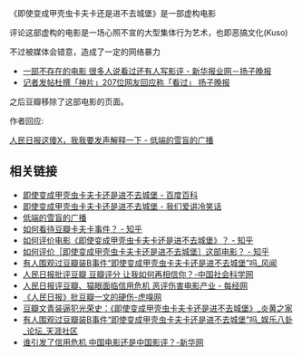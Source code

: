 《即使变成甲壳虫卡夫卡还是进不去城堡》是一部虚构电影

评论这部虚构的电影是一场心照不宣的大型集体行为艺术，也即恶搞文化(Kuso)

不过被媒体会错意，造成了一定的网络暴力

+ [一部不存在的电影 很多人说看过还有人写影评 - 新华报业网－扬子晚报](https://web.archive.org/web/20150709071838/http://news.xhby.net/system/2011/02/20/010881148.shtml)
+ [记者发帖杜撰「神片」207位网友回应称「看过」 扬子晚报](https://web.archive.org/web/20210512030901/https://baike.baidu.com/reference/5761727/c7e7O2RirJQnm_ZL_ZddI_mactC1R9uI3DgXTJEWH2I-BZ7kqP48qnonOTCs_bDnnjQUgfVqbkUUVRc_PZJR9yqUqq7vH4Iptr4JsM6FIyytcQUCObg5pyB1Olpj_v8v7ng "https://web.archive.org/web/20210512031509/https://www.douban.com/note/148031129/")

之后豆瓣移除了这部电影的页面。

作者回应:

[人民日报这傻X，我我要发声解释一下 - 低端的雪盲的广播](https://web.archive.org/web/20180421030702/https://www.douban.com/people/snowbusy/status/1933137121/)

## 相关链接

+ [即使变成甲壳虫卡夫卡还是进不去城堡 - 百度百科](https://web.archive.org/web/20210512030402/https://baike.baidu.com/item/即使变成甲壳虫卡夫卡还是进不去城堡)
+ [即使变成甲壳虫卡夫卡还是进不去城堡 - 我们爱讲冷笑话](https://web.archive.org/web/20210512025214/https://www.douban.com/group/topic/19339303/)
+ [低端的雪盲的广播](https://web.archive.org/web/20180421030702/https://www.douban.com/people/snowbusy/status/1933137121/)
+ [如何看待豆瓣卡夫卡事件？ - 知乎](https://web.archive.org/web/20210512025355/https://www.zhihu.com/question/312061403)
+ [如何评价电影《即使变成甲壳虫卡夫卡还是进不去城堡》？ - 知乎](https://web.archive.org/web/20210512025353/https://www.zhihu.com/question/40097110)
+ [如何评价［即使变成甲壳虫卡夫卡还是进不去城堡］这部电影？ - 知乎](https://web.archive.org/web/20210512025400/https://www.zhihu.com/question/312526622)
+ [有人围观过豆瓣装B事件“即使变成甲壳虫卡夫卡还是进不去城堡”吗_风闻](https://archive.is/ABsvS "https://user.guancha.cn/main/content?id=78933")
+ [人民日报批评豆瓣 豆瓣评分 让我如何再相信你？-中国社会科学网](https://web.archive.org/web/20210512031820/http://fund.cssn.cn/wh/wh_whrd/201612/t20161229_3362744_1.shtml)
+ [人民日报评豆瓣、猫眼面临信用危机 恶评伤害电影产业 - 每经网](https://web.archive.org/web/20161229185502/http://www.nbd.com.cn/articles/2016-12-28/1065477.html)
+ [《人民日报》批豆瓣一文的硬伤-虎嗅网](https://web.archive.org/web/20170210092109/https://www.huxiu.com/article/176340.html "https://web.archive.org/web/20210512031819/https://www.sohu.com/a/122867114_115207")
+ [豆瓣文青装逼犯光荣史：《即使变成甲壳虫卡夫卡还是进不去城堡》_炎黄之家](https://web.archive.org/web/20210512031816/http://womenjia.org/z/201902/1198.html)
+ [有人围观过豆瓣装B事件“即使变成甲壳虫卡夫卡还是进不去城堡”吗_娱乐八卦_论坛_天涯社区](https://web.archive.org/web/20190213153529/http://bbs.tianya.cn/post-funinfo-2490860-1.shtml)
+ [谁引发了信用危机 中国电影还是中国影评？-新华网](https://web.archive.org/web/20210512032305/http://www.xinhuanet.com/ent/2016-12/29/c_1120209047.htm)